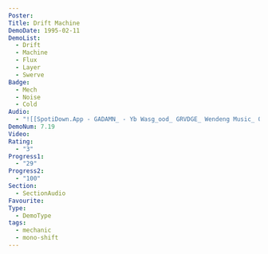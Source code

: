 ```yaml
---
Poster: 
Title: Drift Machine
DemoDate: 1995-02-11
DemoList:
  - Drift
  - Machine
  - Flux
  - Layer
  - Swerve
Badge:
  - Mech
  - Noise
  - Cold
Audio:
  - "![[SpotiDown.App - GADAMN_ - Yb Wasg_ood_ GRVDGE_ Wendeng Music_ Obviousgod.mp3]]"
DemoNum: 7.19
Video: 
Rating:
  - "3"
Progress1:
  - "29"
Progress2:
  - "100"
Section:
  - SectionAudio
Favourite: 
Type:
  - DemoType
tags:
  - mechanic
  - mono-shift
---
```

